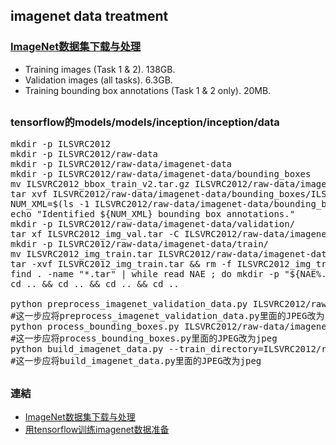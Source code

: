 ## imagenet data treatment
### [ImageNet数据集下载与处理](https://zhuanlan.zhihu.com/p/42696535)
* Training images (Task 1 & 2). 138GB.
* Validation images (all tasks). 6.3GB.
* Training bounding box annotations (Task 1 & 2 only). 20MB.
##
###  tensorflow的models/models/inception/inception/data
<pre>
mkdir -p ILSVRC2012
mkdir -p ILSVRC2012/raw-data
mkdir -p ILSVRC2012/raw-data/imagenet-data
mkdir -p ILSVRC2012/raw-data/imagenet-data/bounding_boxes
mv ILSVRC2012_bbox_train_v2.tar.gz ILSVRC2012/raw-data/imagenet-data/bounding_boxes/
tar xvf ILSVRC2012/raw-data/imagenet-data/bounding_boxes/ILSVRC2012_bbox_train_v2.tar.gz -C ILSVRC2012/raw-data/imagenet-data/bounding_boxes/
NUM_XML=$(ls -1 ILSVRC2012/raw-data/imagenet-data/bounding_boxes/* | wc -l)
echo "Identified ${NUM_XML} bounding box annotations."
mkdir -p ILSVRC2012/raw-data/imagenet-data/validation/
tar xf ILSVRC2012_img_val.tar -C ILSVRC2012/raw-data/imagenet-data/validation/
mkdir -p ILSVRC2012/raw-data/imagenet-data/train/
mv ILSVRC2012_img_train.tar ILSVRC2012/raw-data/imagenet-data/train/ && cd ILSVRC2012/raw-data/imagenet-data/train/
tar -xvf ILSVRC2012_img_train.tar && rm -f ILSVRC2012_img_train.tar 
find . -name "*.tar" | while read NAE ; do mkdir -p "${NAE%.tar}"; tar -xvf "${NAE}" -C "${NAE%.tar}"; rm -f "${NAE}"; done 
cd .. && cd .. && cd .. && cd ..
 
python preprocess_imagenet_validation_data.py ILSVRC2012/raw-data/imagenet-data/validation/ imagenet_2012_validation_synset_labels.txt
#这一步应将preprocess_imagenet_validation_data.py里面的JPEG改为jpeg
python process_bounding_boxes.py ILSVRC2012/raw-data/imagenet-data/bounding_boxes/ imagenet_lsvrc_2015_synsets.txt | sort > ILSVRC2012/raw-data/imagenet_2012_bounding_boxes.csv
#这一步应将process_bounding_boxes.py里面的JPEG改为jpeg
python build_imagenet_data.py --train_directory=ILSVRC2012/raw-data/imagenet-data/train/ --validation_directory=ILSVRC2012/raw-data/imagenet-data/validation/ --output_directory=ILSVRC2012/ --imagenet_metadata_file=imagenet_metadata.txt --labels_file=imagenet_lsvrc_2015_synsets.txt --bounding_box_file=ILSVRC2012/raw-data/imagenet_2012_bounding_boxes.csv
#这一步应将build_imagenet_data.py里面的JPEG改为jpeg
</pre>
##
### 連結
* [ImageNet数据集下载与处理](https://zhuanlan.zhihu.com/p/42696535)
* [用tensorflow训练imagenet数据准备](https://blog.csdn.net/hustlx/article/details/76585843)
